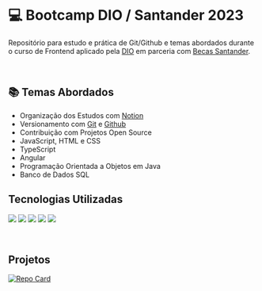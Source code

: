 <h1> 💻 Bootcamp DIO / Santander 2023  </h1>

Repositório para estudo e prática de Git/Github e temas abordados durante o curso de Frontend aplicado pela [DIO](https://www.dio.me/) em parceria com [Becas Santander](https://app.becas-santander.com/pt-BR/program/bolsas-santander-santander-bootcamp-2023).

<br>

<h2> 📚 Temas Abordados </h2>

* Organização dos Estudos com [Notion](https://www.notion.so/)
* Versionamento com [Git](https://git-scm.com/) e [Github](https://github.com/)
* Contribuição com Projetos Open Source
* JavaScript, HTML e CSS
* TypeScript
* Angular
* Programação Orientada a Objetos em Java
* Banco de Dados SQL

<h2> Tecnologias Utilizadas </h2>

<p>
<img src="https://img.shields.io/badge/Angular-DD0031?style=for-the-badge&logo=angular&logoColor=white">
<img src= "https://img.shields.io/badge/CSS3-1572B6?style=for-the-badge&logo=css3&logoColor=white">
<img src= "https://img.shields.io/badge/HTML5-E34F26?style=for-the-badge&logo=html5&logoColor=white">
<img src="https://img.shields.io/badge/JavaScript-323330?style=for-the-badge&logo=javascript&logoColor=F7DF1E">
<img src="https://img.shields.io/badge/java-%23ED8B00.svg?style=for-the-badge&logo=openjdk&logoColor=white">
</p>

<br>

<h2>  Projetos </h2>

<p>

[![Repo Card](https://github-readme-stats.vercel.app/api/pin/?username=lais-yamamoto&repo=dio-lab-open-source&bg_color=000&border_color=30A3DC&show_icons=true&icon_color=30A3DC&title_color=E94D5F&text_color=FFF)](https://github.com/lais-yamamoto/dio-lab-open-source)

</p>






